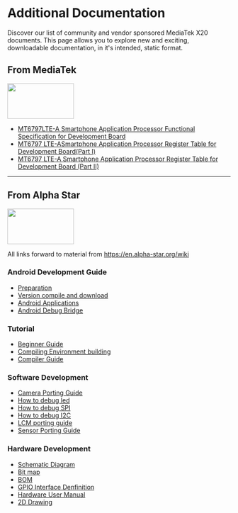 # Additional Documentation

Discover our list of community and vendor sponsored MediaTek X20 documents. This page allows you to explore new and exciting, downloadable documentation, in it's intended, static format.

## From MediaTek

<img src="https://github.com/96boards/documentation/blob/master/ConsumerEdition/MediaTekX20/AdditionalDocs/Images/Logos/MediaTek_Yellow.png" data-canonical-src="https://github.com/96boards/documentation/blob/master/ConsumerEdition/MediaTekX20/AdditionalDocs/Images/Logos/MediaTek_Yellow.png" width="150" height="80" />

- [MT6797LTE-A Smartphone Application Processor Functional Specification for Development Board](https://www.dropbox.com/s/q47mnr3ejvqaa8k/MT6797%20LTE-A%20Smartphone%20Application%20Processor%20Functional%20Specification%20for%20development%20board%20V1.0.pdf?dl=0)
- [MT6797 LTE-ASmartphone Application Processor Register Table for Development Board(Part I)](https://www.dropbox.com/s/fsdm7qvfsx9vrdz/MT6797%20LTE-A%20Smartphone%20Application%20Processor%20Software%20Register%20Table%20for%20development%20board%20%28Part%20I%29%20V1.0.pdf?dl=0)
- [MT6797 LTE-A Smartphone Application Processor Register Table for Development Board (Part II)](https://www.dropbox.com/s/nixg0322szwbw8m/MT6797%20LTE-A%20Smartphone%20Application%20Processor%20Software%20Register%20Table%20for%20development%20board%20%28Part%20II%29%20V1.0.pdf?dl=0)

***

## From Alpha Star

<img src="https://github.com/96boards/documentation/blob/master/ConsumerEdition/MediaTekX20/AdditionalDocs/Images/Logos/Alpha_Star.png?raw=true" data-canonical-src="https://github.com/96boards/documentation/blob/master/ConsumerEdition/MediaTekX20/AdditionalDocs/Images/Logos/Alpha_Star.png?raw=true" width="150" height="80" />

All links forward to material from https://en.alpha-star.org/wiki

### Android Development Guide

- [Preparation](https://en.alpha-star.org/docs/android-development/preparations)
- [Version compile and download](https://en.alpha-star.org/docs/android-development/version-compile-and-download)
- [Android Applications](https://en.alpha-star.org/docs/android-development/android-applications)
- [Android Debug Bridge](https://en.alpha-star.org/docs/android-development/android-debug-bridge)

### Tutorial

- [Beginner Guide](https://en.alpha-star.org/docs/tutorial/beginner-guide)
- [Compiling Environment building](https://en.alpha-star.org/docs/tutorial/compiling-environment-building)
- [Compiler Guide](https://en.alpha-star.org/docs/tutorial/compiler-guide)

### Software Development

- [Camera Porting Guide](https://en.alpha-star.org/docs/software-development/camera-porting-guide)
- [How to debug led](https://en.alpha-star.org/docs/software-development/how-to-debug-led)
- [How to debug SPI](https://en.alpha-star.org/docs/software-development/how-to-debug-spi)
- [How to debug I2C](https://en.alpha-star.org/docs/software-development/how-to-debug-i2c)
- [LCM porting guide](https://en.alpha-star.org/docs/software-development/lcm-porting-guide)
- [Sensor Porting Guide](https://en.alpha-star.org/docs/software-development/sensor-porting-guide)

### Hardware Development

- [Schematic Diagram](https://en.alpha-star.org/docs/hardware-development/schematic-diagram)
- [Bit map](https://en.alpha-star.org/docs/hardware-development/bit-map)
- [BOM](https://en.alpha-star.org/docs/hardware-development/bom)
- [GPIO Interface Denfinition](https://en.alpha-star.org/docs/hardware-development/gpio-interface-denfinition)
- [Hardware User Manual](https://en.alpha-star.org/docs/hardware-development/hardware-user-manual)
- [2D Drawing](https://en.alpha-star.org/docs/hardware-development/2d-drawing)
